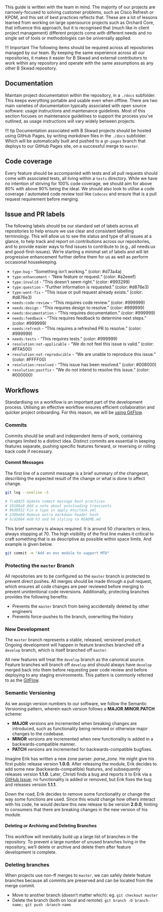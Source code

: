 This guide is written with the team in mind. The majority of our projects are narrowly-focused to solving customer problems, such as Cisco Refresh or KPOM, and this set of best practices reflects that. These are a lot of lessons learned from working on large opensource projects such as Orchard Core, that influence this approach, but it is recognised that (much like in client project management) different projects come with different needs and no single set of tools or methodologies can be universally applied.

!!! Important
    The following items should be required across all repositories managed by our team. By keeping the same experience across all our repositories, it makes it easier for B Skwad and external contributors to work within any repository and operate with the same assumptions as any other B Skwad repository.

## Documentation

Maintain project documentation within the repository, in a `./docs` subfolder. This keeps everything portable and usable even when offline. There are two main varieties of documentation typically associated with open source software: usage instructions and maintenance guidelines. Most of this section focuses on maintenance guidelines to support the process you’ve outlined, as usage instructions will vary widely between projects.

!!! tip
    Documentation associated with B Skwad projects should be hosted using GitHub Pages, by writing _markdown_ files in the `./docs` subfolder. Which will be automatically built and pushed to a `gh-pages` branch that deploys to our GitHub Pages site, on a successful merge to `master`.

## Code coverage

Every feature should be accompanied with tests and all pull requests should come with associated tests, all living within a `tests` directory. While we have no intention of striving for 100% code coverage, we should aim for above 80% with above 90% being the ideal. We should also look to utilise a code coverage / automated code review tool like `Codecov` and ensure that is a pull request requirement before merging.

## Issue and PR labels

The following labels should be our standard set of labels across all repositories to help ensure we use clear and consistent labelling terminology. This will allow us to see the status and type of all issues at a glance, to help track and report on contributions across our repositories, and to provide easier ways to find issues to contribute to (e.g., all needs:ux and good-first-issues). We’re starting a minimal set of labels and will let progressive enhancement further define them for us as well as perform occasional housekeeping.

- `type:bug` - “Something isn’t working.” (color: #d73a4a)
- `type:enhancement` - “New feature or request.” (color: #a2eeef)
- `type:invalid` - “This doesn't seem right.” (color: #993299)
- `type:question` - “Further information is requested.” (color: #d876e3)
- `type:wont-fix` - “This issue or pull request already exists.” (color: #d876e3)
- `needs:code-review` - “This requires code review.” (color: #999999)
- `needs:design` - “This requires design to resolve.” (color: #999999)
- `needs:documentation` - “This requires documentation.” (color: #999999)
- `needs:feedback` - “This requires feedback to determine next steps.” (color: #999999)
- `needs:refresh` - “This requires a refreshed PR to resolve.” (color: #999999)
- `needs:tests` - “This requires tests.” (color: #999999)
- `resolution:not-applicable` - “We do not feel this issue is valid.” (color: #FFA500)
- `resolution:not-reproducible` - “We are unable to reproduce this issue.” (color: #FFFF00)
- `resolution:resolved` - “This issue has been resolved.” (color: #008000)
- `resolution:postfix` - “We do not intend to resolve this issue.” (color: #000000)

## Workflows

Standardising on a workflow is an important part of the development process. Utilising an effective workflow ensures efficient collaboration and quicker project onboarding. For this reason, we will be [using GitFlow](gitflow.md).

### Commits

Commits should be small and independent items of work, containing changes limited to a distinct idea. Distinct commits are essential in keeping features separate, pushing specific features forward, or reversing or rolling back code if necessary.

#### Commit Messages

The first line of a commit message is a brief summary of the changeset, describing the expected result of the change or what is done to affect change.

``` zsh
git log --oneline -5

# fca8925 Update commit message best practices
# 19188a0 Add a note about autoloading transients
# 9630552 Fix a typo in apply_mtu/task.yml
# 2309e04 Remove extra markdown header hash
# 5cd2604 Add h3 and h4 styling to README.md
```

This brief summary is always required. It is around 50 characters or less, always stopping at 70. The high visibility of the first line makes it critical to craft something that is as descriptive as possible within space limits. And example is given below.

``` zsh
git commit -m "Add an eos module to support MTU"
```

### Protecting the `master` Branch

All repositories are to be configured so the `master` branch is protected to prevent direct pushes. All merges should be made through a pull request, which ensures all code changes are peer reviewed before merging to prevent unintentional code reversions. Additionally, protecting branches provides the following benefits:

- Prevents the `master` branch from being accidentally deleted by other engineers
- Prevents force-pushes to the branch, overwriting the history

### New Development

The `master` branch represents a stable, released, versioned product. Ongoing development will happen in feature branches branched off a `develop` branch, which is itself branched off `master`.

All new features will treat the `develop` branch as the canonical source. Feature branches will branch off `develop` and should always have `develop` merged back into them before requesting peer code review and before deploying to any staging environments. This pattern is commonly referred to as the [GitFlow](gitflow.md).

### Semantic Versioning

As we assign version numbers to our software, we follow the Semantic Versioning pattern, wherein each version follows a **MAJOR.MINOR.PATCH** scheme:

- **MAJOR** versions are incremented when breaking changes are introduced, such as functionality being removed or otherwise major changes to the codebase.
- **MINOR** versions are incremented when new functionality is added in a backwards-compatible manner.
- **PATCH** versions are incremented for backwards-compatible bugfixes.

Imagine Erik has written a new zone parser: _parse_zone_. He might give his first public release version **1.0.0.** After releasing the module, Erik decides to add some new (backwards-compatible) features, and subsequently releases version **1.1.0**. Later, Christi finds a bug and reports it to Erik via a [GitHub Issue](https://github.com/b-skwad/duckview/issues); no functionality is added or removed, but Erik fixes the bug and releases version **1.1.1**.

Down the road, Erik decides to remove some functionality or change the way some functions are used. Since this would change how others interact with his code, he would declare this new release to be version **2.0.0**, hinting to consumers that there are breaking changes in the new version of his module.

#### Deleting or Archiving and Deleting Branches

This workflow will inevitably build up a large list of branches in the repository. To prevent a large number of unused branches living in the repository, we’ll delete or archive and delete them after feature development is complete.

### Deleting branches

When projects use non-ff merges to `master`, we can safely delete feature branches because all commits are preserved and can be located from the merge commit.

- Move to another branch (doesn’t matter which): eg. `git checkout master`
- Delete the branch (both on local and remote): `git branch -D branch-name; git push :branch-name`
